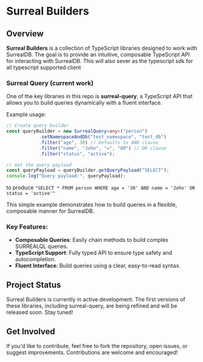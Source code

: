 # Surreal Builders

## Overview

**Surreal Builders** is a collection of TypeScript libraries designed to work with SurrealDB. The goal is to provide an intuitive, composable TypeScript API for interacting with SurrealDB. This will also sever as the typescript sdk for all typescript supported client

### Surreal Query (current work)

One of the key libraries in this repo is **surreal-query**, a TypeScript API that allows you to build queries dynamically with a fluent interface.

Example usage:

```typescript
// Create query builder
const queryBuilder = new SurrealQuery<any>("person")
			.setNamespaceAndDb("test_namespace", "test_db")
			.filter("age", 30) // Defaults to AND clause
			.filter("name", "John", "=", "OR") // OR clause
			.filter("status", "active");

// Get the query payload
const queryPayload = queryBuilder.getQueryPayload("SELECT");
console.log("Query payload:", queryPayload);
```
to produce
`"SELECT * FROM person WHERE age = '30' AND name = 'John' OR status = 'active'"`

This simple example demonstrates how to build queries in a flexible, composable manner for SurrealDB.

### Key Features:
- **Composable Queries**: Easily chain methods to build complex SURREALQL queries.
- **TypeScript Support**: Fully typed API to ensure type safety and autocompletion.
- **Fluent Interface**: Build queries using a clear, easy-to-read syntax.

## Project Status

Surreal Builders is currently in active development. The first versions of these libraries, including surreal-query, are being refined and will be released soon. Stay tuned!

## Get Involved

If you'd like to contribute, feel free to fork the repository, open issues, or suggest improvements. Contributions are welcome and encouraged!
